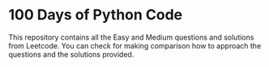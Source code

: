 # 100 Days of Python Code
This repository contains all the  Easy and Medium questions and solutions from Leetcode. You can check for making comparison how to approach the questions and the solutions provided. 
